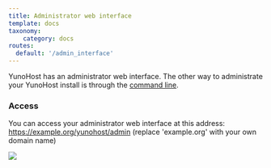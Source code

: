 ```yaml
---
title: Administrator web interface
template: docs
taxonomy:
    category: docs
routes:
  default: '/admin_interface'
---
```


YunoHost has an administrator web interface. The other way to administrate your YunoHost install is through the [command line](/commandline).

### Access

You can access your administrator web interface at this address: https://example.org/yunohost/admin (replace 'example.org' with your own domain name)

![](image://webadmin.png)

